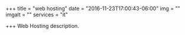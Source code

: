 +++
title = "web hosting"
date = "2016-11-23T17:00:43-06:00"
img = ""
imgalt = ""
services = "it"

+++
Web Hosting description.
